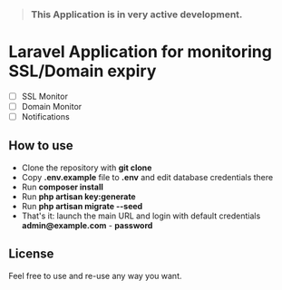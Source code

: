 > ### This Application is in very active development.
# Laravel Application for monitoring SSL/Domain expiry

* [ ] SSL Monitor
* [ ] Domain Monitor
* [ ] Notifications

## How to use

- Clone the repository with __git clone__
- Copy __.env.example__ file to __.env__ and edit database credentials there
- Run __composer install__
- Run __php artisan key:generate__
- Run __php artisan migrate --seed__ 
- That's it: launch the main URL and login with default credentials __admin@example.com__ - __password__

## License

Feel free to use and re-use any way you want.